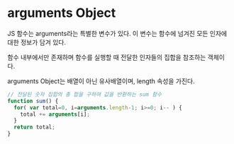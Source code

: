 # arguments Object

JS 함수는 arguments라는 특별한 변수가 있다. 이 변수는 함수에 넘겨진 모든 인자에 대한 정보가 담겨 있다.

함수 내부에서만 존재하며 함수를 실행할 때 전달한 인자들의 집합을 참조하는 객체이다.

arguments Object는 배열이 아닌 유사배열이며, length 속성을 가진다.

```javascript
// 전달된 숫자 집합의 총 합을 구하여 값을 반환하는 sum 함수
function sum() {
  for( var total=0, i=arguments.length-1; i>=0; i-- ) {
    total += arguments[i];
  }
  return total;
}
```

